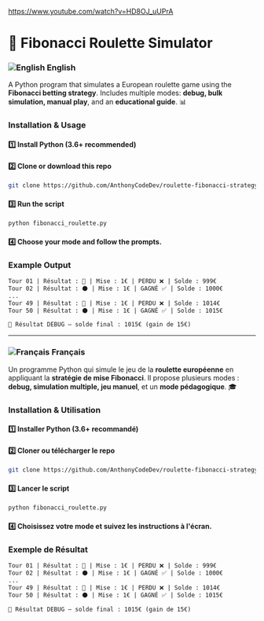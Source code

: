 https://www.youtube.com/watch?v=HD8OJ_uUPrA

# 🎰 Fibonacci Roulette Simulator

### ![English](https://flagcdn.com/20x15/gb.png) English

A Python program that simulates a European roulette game using the **Fibonacci betting strategy**.
Includes multiple modes: **debug, bulk simulation, manual play**, and an **educational guide**. 📊

### Installation & Usage

#### 1️⃣ Install Python (3.6+ recommended)

#### 2️⃣ Clone or download this repo

```bash
git clone https://github.com/AnthonyCodeDev/roulette-fibonacci-strategy-python.git
```

#### 3️⃣ Run the script

```bash
python fibonacci_roulette.py
```

#### 4️⃣ Choose your mode and follow the prompts.

### Example Output

```txt
Tour 01 | Résultat : 🔴 | Mise : 1€ | PERDU ❌ | Solde : 999€
Tour 02 | Résultat : ⚫️ | Mise : 1€ | GAGNÉ ✅ | Solde : 1000€
...
Tour 49 | Résultat : 🔴 | Mise : 1€ | PERDU ❌ | Solde : 1014€
Tour 50 | Résultat : ⚫️ | Mise : 1€ | GAGNÉ ✅ | Solde : 1015€

📌 Résultat DEBUG — solde final : 1015€ (gain de 15€)
```

<hr>

### ![Français](https://flagcdn.com/20x15/fr.png) Français

Un programme Python qui simule le jeu de la **roulette européenne** en appliquant la **stratégie de mise Fibonacci**.
Il propose plusieurs modes : **debug, simulation multiple, jeu manuel**, et un **mode pédagogique**. 🎓

### Installation & Utilisation

#### 1️⃣ Installer Python (3.6+ recommandé)

#### 2️⃣ Cloner ou télécharger le repo

```bash
git clone https://github.com/AnthonyCodeDev/roulette-fibonacci-strategy-python.git
```

#### 3️⃣ Lancer le script

```bash
python fibonacci_roulette.py
```

#### 4️⃣ Choisissez votre mode et suivez les instructions à l'écran.

### Exemple de Résultat

```txt
Tour 01 | Résultat : 🔴 | Mise : 1€ | PERDU ❌ | Solde : 999€
Tour 02 | Résultat : ⚫️ | Mise : 1€ | GAGNÉ ✅ | Solde : 1000€
...
Tour 49 | Résultat : 🔴 | Mise : 1€ | PERDU ❌ | Solde : 1014€
Tour 50 | Résultat : ⚫️ | Mise : 1€ | GAGNÉ ✅ | Solde : 1015€

📌 Résultat DEBUG — solde final : 1015€ (gain de 15€)
```
